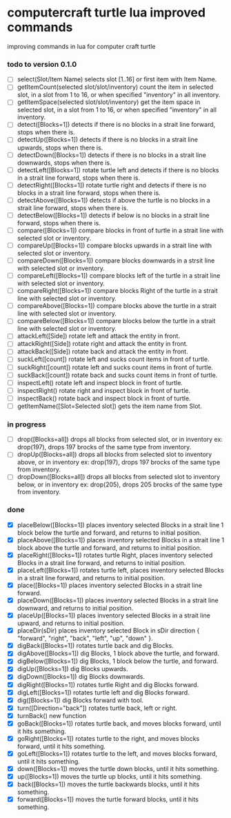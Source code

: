 # computercraft turtle lua improved commands

improving commands in lua for computer craft turtle

### todo to version 0.1.0

- [ ] select(Slot/Item Name) selects slot [1..16] or first item with Item Name.
- [ ] getItemCount(selected slot/slot/inventory) count the item in selected slot, in a slot from 1 to 16, or when specified "inventory" in all inventory.
- [ ] getItemSpace(selected slot/slot/inventory) get the item space in selected slot, in a slot from 1 to 16, or when specified "inventory" in all inventory.
- [ ] detect([Blocks=1]) detects if there is no blocks in a strait line forward, stops when there is.
- [ ] detectUp([Blocks=1]) detects if there is no blocks in a strait line upwards, stops when there is.
- [ ] detectDown([Blocks=1]) detects if there is no blocks in a strait line downwards, stops when there is.
- [ ] detectLeft([Blocks=1]) rotate turtle left and detects if there is no blocks in a strait line forward, stops when there is.
- [ ] detectRight([Blocks=1]) rotate turtle right and detects if there is no blocks in a strait line forward, stops when there is.
- [ ] detectAbove([Blocks=1]) detects if above the turtle is no blocks in a strait line forward, stops when there is.
- [ ] detectBelow([Blocks=1]) detects if below is no blocks in a strait line forward, stops when there is.
- [ ] compare([Blocks=1]) compare blocks in front of turtle in a strait line with selected slot or inventory.
- [ ] compareUp([Blocks=1]) compare blocks upwards in a strait line with selected slot or inventory.
- [ ] compareDown([Blocks=1]) compare blocks downwards in a strsit line with selected slot or inventory.
- [ ] compareLeft([Blocks=1]) compare blocks left of the turtle in a strait line with selected slot or inventory.
- [ ] compareRight([Blocks=1]) compare blocks Right of the turtle in a strait line with selected slot or inventory.
- [ ] compareAbove([Blocks=1]) compare blocks above the turtle in a strait line with selected slot or inventory.
- [ ] compareBelow([Blocks=1]) compare blocks below the turtle in a strait line with selected slot or inventory.
- [ ] attackLeft([Side]) rotate left and attack the entity in front.
- [ ] attackRight([Side]) rotate right and attack the entity in front.
- [ ] attackBack([Side]) rotate back and attack the entity in front.
- [ ] suckLeft([count]) rotate left and sucks count items in front of turtle.
- [ ] suckRight([count]) rotate left and sucks count items in front of turtle.
- [ ] suckBack([count]) rotate back and sucks count items in front of turtle.
- [ ] inspectLeft() rotate left and inspect block in front of turtle.
- [ ] inspectRight() rotate right and inspect block in front of turtle.
- [ ] inspectBack() rotate back and inspect block in front of turtle.
- [ ] getItemName([Slot=Selected slot]) gets the item name from Slot.

### in progress

- [ ] drop([Blocks=all]) drops all blocks from selected slot, or in inventory ex: drop(197), drops 197 brocks of the same type from inventory.
- [ ] dropUp([Blocks=all]) drops all blocks from selected slot to inventory above, or in inventory ex: drop(197), drops 197 brocks of the same type from inventory.
- [ ] dropDown([Blocks=all]) drops all blocks from selected slot to inventory below, or in inventory ex: drop(205), drops 205 brocks of the same type from inventory.

### done

- [x] placeBelow([Blocks=1]) places inventory selected Blocks in a strait line 1 block below the turtle and forward, and returns to initial position.
- [x] placeAbove([Blocks=1]) places inventory selected Blocks in a strait line 1 block above the turtle and forward, and returns to initial position.
- [x] placeRight([Blocks=1]) rotates turtle Right, places inventory selected Blocks in a strait line forward, and returns to initial position.
- [x] placeLeft([Blocks=1]) rotates turtle left, places inventory selected Blocks in a strait line forward, and returns to initial position.
- [x] place([Blocks=1]) places inventory selected Blocks in a strait line forward.
- [x] placeDown([Blocks=1]) places inventory selected Blocks in a strait line downward, and returns to initial position.
- [x] placeUp([Blocks=1]) places inventory selected Blocks in a strait line upward, and returns to initial position.
- [x] placeDir(sDir) places inventory selected Block in sDir direction { "forward", "right", "back", "left", "up", "down" }.
- [x] digBack([Blocks=1]) rotates turtle back and dig Blocks.
- [x] digAbove([Blocks=1]) dig Blocks, 1 block above the turtle, and forward.
- [x] digBelow([Blocks=1]) dig Blocks, 1 block below the turtle, and forward.
- [x] digUp([Blocks=1]) dig Blocks upwards.
- [x] digDown([Blocks=1]) dig Blocks downwards.
- [x] digRight([Blocks=1]) rotates turtle Right and dig Blocks forward.
- [X] digLeft([Blocks=1]) rotates turtle left and dig Blocks forward.
- [x] dig([Blocks=1]) dig Blocks forward with tool.
- [X] turn([Direction="back"]) rotates turtle back, left or right.
- [x] turnBack() new function
- [x] goBack([Blocks=1]) rotates turtle back, and moves blocks forward, until it hits something.
- [x] goRight([Blocks=1]) rotates turtle to the right, and moves blocks forward, until it hits something.
- [x] goLeft([Blocks=1]) rotates turtle to the left, and moves blocks forward, until it hits something.
- [x] down([Blocks=1]) moves the turtle down blocks, until it hits something.
- [x] up([Blocks=1]) moves the turtle up blocks, until it hits something.
- [x] back([Blocks=1]) moves the turtle backwards blocks, until it hits something.
- [x] forward([Blocks=1]) moves the turtle forward blocks, until it hits something.
